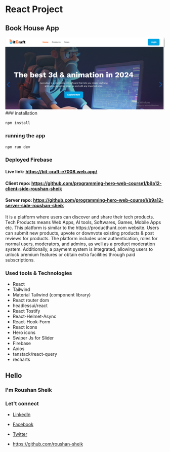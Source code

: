 # React Project

## Book House App

<img src="./bit craft.png" />
### installation

```
npm install
```

### running the app

```
npm run dev
```

### Deployed Firebase

#### Live link: https://bit-craft-e7008.web.app/

#### Client repo: https://github.com/programming-hero-web-course1/b9a12-client-side-roushan-sheik

#### Server repo: https://github.com/programming-hero-web-course1/b9a12-server-side-roushan-sheik

<p>It is a platform where users can discover and share their tech products. Tech
Products means Web Apps, AI tools, Softwares, Games, Mobile Apps etc. This
platform is similar to the https://producthunt.com website. Users can submit new
products, upvote or downvote existing products & post reviews for products. The
platform includes user authentication, roles for normal users, moderators, and admins,
as well as a product moderation system. Additionally, a payment system is integrated,
allowing users to unlock premium features or obtain extra facilities through paid
subscriptions.
</p>

### Used tools & Technologies

- React
- Tailwind
- Material Tailwind (component library)
- React router dom
- headlessui/react
- React Tostify
- React-Helmet-Async
- React-Hook-Form
- React icons
- Hero icons
- Swiper Js for Slider
- Firebase
- Axios
- tanstack/react-query
- recharts

## Hello

### I'm Roushan Sheik

### Let't connect

- [LinkedIn](https://www.linkedin.com/in/roushan-sheik/)

- [Facebook](https://www.facebook.com/mdrowshansheikh008/)
- [Twitter](https://twitter.com/RoushanSheik)
- https://github.com/roushan-sheik
